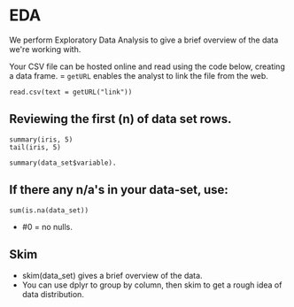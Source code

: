 # EDA

We perform Exploratory Data Analysis to give a brief overview of the data we're working with. 

Your CSV file can be hosted online and read using the code below, creating a data frame. 
= `getURL` enables the analyst to link the file from the web. 

```{r}
read.csv(text = getURL("link")) 
```
## Reviewing the first (n) of data set rows. 
```{r}
summary(iris, 5)
tail(iris, 5) 
```

```{r}
summary(data_set$variable).
```
## If there any n/a's in your data-set, use: 
```{r}
sum(is.na(data_set))
```
+ #0 = no nulls.

## Skim
+ skim(data_set) gives a brief overview of the data.
+ You can use dplyr to group by column, then skim to get a rough idea of data distribution.

#










